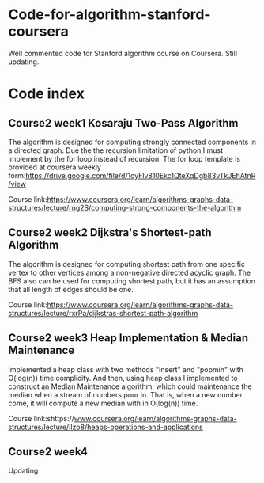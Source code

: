 # Code-for-algorithm-stanford-coursera

Well commented code for Stanford algorithm course on Coursera. Still updating.

# Code index

## Course2 week1 Kosaraju Two-Pass Algorithm
The algorithm is designed for computing strongly connected components in a directed graph. Due the the recursion limitation of python,I must implement by the for loop instead of recursion. The for loop template is provided at coursera weekly form:https://drive.google.com/file/d/1oyFlv810Ekc1QteXqDgb83vTkJEhAtnR/view

Course link:https://www.coursera.org/learn/algorithms-graphs-data-structures/lecture/rng2S/computing-strong-components-the-algorithm


## Course2 week2 Dijkstra's Shortest-path Algorithm
The algorithm is designed for computing shortest path from one specific vertex to other vertices among a non-negative directed acyclic graph. The BFS also can be used for computing shortest path, but it has an assumption that all length of edges should be one.

Course link:https://www.coursera.org/learn/algorithms-graphs-data-structures/lecture/rxrPa/dijkstras-shortest-path-algorithm


## Course2 week3 Heap Implementation & Median Maintenance
Implemented a heap class with two methods "Insert" and "popmin" with O(log(n)) time complicity. And then, using heap class I implemented to construct an Median Maintenance algorithm, which could maintenance the median when a stream of numbers pour in. That is, when a new number come, it will compute a new median with in O(log(n)) time.

Course link:shttps://www.coursera.org/learn/algorithms-graphs-data-structures/lecture/iIzo8/heaps-operations-and-applications


## Course2 week4
Updating
